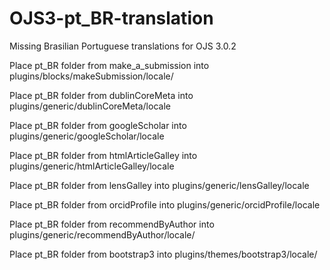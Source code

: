 # OJS3-pt_BR-translation
Missing Brasilian Portuguese translations for OJS 3.0.2

Place pt_BR folder from make_a_submission into plugins/blocks/makeSubmission/locale/

Place pt_BR folder from dublinCoreMeta into plugins/generic/dublinCoreMeta/locale

Place pt_BR folder from googleScholar into plugins/generic/googleScholar/locale

Place pt_BR folder from htmlArticleGalley into plugins/generic/htmlArticleGalley/locale

Place pt_BR folder from lensGalley into plugins/generic/lensGalley/locale

Place pt_BR folder from orcidProfile into plugins/generic/orcidProfile/locale

Place pt_BR folder from recommendByAuthor  into plugins/generic/recommendByAuthor/locale/

Place pt_BR folder from bootstrap3  into plugins/themes/bootstrap3/locale/
